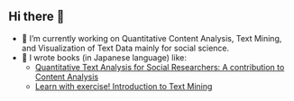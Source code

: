 ## Hi there 👋

- 🔭 I’m currently working on Quantitative Content Analysis, Text Mining, and Visualization of Text Data mainly for social science.
- 📖 I wrote books (in Japanese language) like:
   - [Quantitative Text Analysis for Social Researchers: A contribution to Content Analysis](http://amzn.to/2wHFxKg)
   - [Learn with exercise! Introduction to Text Mining](http://amzn.to/3LdRHMJ)

<!--
**ko-ichi-h/ko-ichi-h** is a ✨ _special_ ✨ repository because its `README.md` (this file) appears on your GitHub profile.

Here are some ideas to get you started:

- 🔭 I’m currently working on ...
- 🌱 I’m currently learning ...
- 👯 I’m looking to collaborate on ...
- 🤔 I’m looking for help with ...
- 💬 Ask me about ...
- 📫 How to reach me: ...
- 😄 Pronouns: ...
- ⚡ Fun fact: ...
-->
